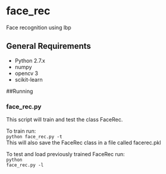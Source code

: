 # face_rec
Face recognition using lbp

## General Requirements

- Python 2.7.x
- numpy
- opencv 3
- scikit-learn

##Running

### face_rec.py

This script will train and test the class FaceRec.

To train run: <BR>
<code>python face_rec.py -t</code><BR>
This will also save the FaceRec class in a file called facerec.pkl

To test and load previously trained FaceRec run: <BR>
<code>python face_rec.py -l</code>
